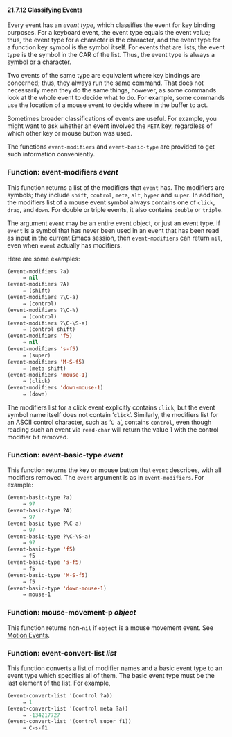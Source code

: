 

#### 21.7.12 Classifying Events

Every event has an *event type*, which classifies the event for key binding purposes. For a keyboard event, the event type equals the event value; thus, the event type for a character is the character, and the event type for a function key symbol is the symbol itself. For events that are lists, the event type is the symbol in the CAR of the list. Thus, the event type is always a symbol or a character.

Two events of the same type are equivalent where key bindings are concerned; thus, they always run the same command. That does not necessarily mean they do the same things, however, as some commands look at the whole event to decide what to do. For example, some commands use the location of a mouse event to decide where in the buffer to act.

Sometimes broader classifications of events are useful. For example, you might want to ask whether an event involved the `META` key, regardless of which other key or mouse button was used.

The functions `event-modifiers` and `event-basic-type` are provided to get such information conveniently.

### Function: **event-modifiers** *event*

This function returns a list of the modifiers that `event` has. The modifiers are symbols; they include `shift`, `control`, `meta`, `alt`, `hyper` and `super`. In addition, the modifiers list of a mouse event symbol always contains one of `click`, `drag`, and `down`. For double or triple events, it also contains `double` or `triple`.

The argument `event` may be an entire event object, or just an event type. If `event` is a symbol that has never been used in an event that has been read as input in the current Emacs session, then `event-modifiers` can return `nil`, even when `event` actually has modifiers.

Here are some examples:

```lisp
(event-modifiers ?a)
     ⇒ nil
(event-modifiers ?A)
     ⇒ (shift)
(event-modifiers ?\C-a)
     ⇒ (control)
(event-modifiers ?\C-%)
     ⇒ (control)
(event-modifiers ?\C-\S-a)
     ⇒ (control shift)
(event-modifiers 'f5)
     ⇒ nil
(event-modifiers 's-f5)
     ⇒ (super)
(event-modifiers 'M-S-f5)
     ⇒ (meta shift)
(event-modifiers 'mouse-1)
     ⇒ (click)
(event-modifiers 'down-mouse-1)
     ⇒ (down)
```

The modifiers list for a click event explicitly contains `click`, but the event symbol name itself does not contain ‘`click`’. Similarly, the modifiers list for an ASCII control character, such as ‘`C-a`’, contains `control`, even though reading such an event via `read-char` will return the value 1 with the control modifier bit removed.

### Function: **event-basic-type** *event*

This function returns the key or mouse button that `event` describes, with all modifiers removed. The `event` argument is as in `event-modifiers`. For example:

```lisp
(event-basic-type ?a)
     ⇒ 97
(event-basic-type ?A)
     ⇒ 97
(event-basic-type ?\C-a)
     ⇒ 97
(event-basic-type ?\C-\S-a)
     ⇒ 97
(event-basic-type 'f5)
     ⇒ f5
(event-basic-type 's-f5)
     ⇒ f5
(event-basic-type 'M-S-f5)
     ⇒ f5
(event-basic-type 'down-mouse-1)
     ⇒ mouse-1
```

### Function: **mouse-movement-p** *object*

This function returns non-`nil` if `object` is a mouse movement event. See [Motion Events](Motion-Events.html).

### Function: **event-convert-list** *list*

This function converts a list of modifier names and a basic event type to an event type which specifies all of them. The basic event type must be the last element of the list. For example,

```lisp
(event-convert-list '(control ?a))
     ⇒ 1
(event-convert-list '(control meta ?a))
     ⇒ -134217727
(event-convert-list '(control super f1))
     ⇒ C-s-f1
```
